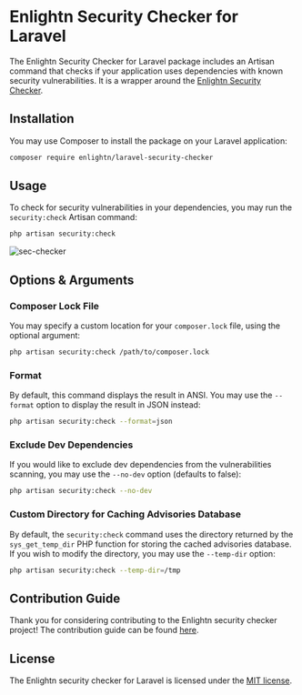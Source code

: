 # Enlightn Security Checker for Laravel

The Enlightn Security Checker for Laravel package includes an Artisan command that checks if your application uses dependencies with known security vulnerabilities. It is a wrapper around the [Enlightn Security Checker](https://github.com/enlightn/security-checker).

## Installation

You may use Composer to install the package on your Laravel application:

```bash
composer require enlightn/laravel-security-checker
```

## Usage

To check for security vulnerabilities in your dependencies, you may run the `security:check` Artisan command: 

```bash
php artisan security:check
```

![sec-checker](https://user-images.githubusercontent.com/16099046/115501322-a4466800-a290-11eb-9242-ba1ac41912a0.png)


## Options & Arguments

### Composer Lock File

You may specify a custom location for your `composer.lock` file, using the optional argument:

```bash
php artisan security:check /path/to/composer.lock
```

### Format

By default, this command displays the result in ANSI. You may use the `--format` option to display the result in JSON instead:

```bash
php artisan security:check --format=json
```

### Exclude Dev Dependencies

If you would like to exclude dev dependencies from the vulnerabilities scanning, you may use the `--no-dev` option (defaults to false):

```bash
php artisan security:check --no-dev
```

### Custom Directory for Caching Advisories Database

By default, the `security:check` command uses the directory returned by the `sys_get_temp_dir` PHP function for storing the cached advisories database. If you wish to modify the directory, you may use the `--temp-dir` option:

```bash
php artisan security:check --temp-dir=/tmp
```

## Contribution Guide

Thank you for considering contributing to the Enlightn security checker project! The contribution guide can be found [here](https://www.laravel-enlightn.com/docs/getting-started/contribution-guide.html).

## License

The Enlightn security checker for Laravel is licensed under the [MIT license](LICENSE.md).
